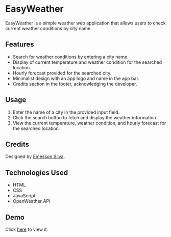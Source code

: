 # EasyWeather

EasyWeather is a simple weather web application that allows users to check current weather conditions by city name.

## Features

- Search for weather conditions by entering a city name.
- Display of current temperature and weather condition for the searched location.
- Hourly forecast provided for the searched city.
- Minimalist design with an app logo and name in the app bar.
- Credits section in the footer, acknowledging the developer.

## Usage

1. Enter the name of a city in the provided input field.
2. Click the search button to fetch and display the weather information.
3. View the current temperature, weather condition, and hourly forecast for the searched location.

## Credits

Designed by [Emesson Silva](https://github.com/emessonSilva/).

## Technologies Used

- HTML
- CSS
- JavaScript
- OpenWeather API

## Demo

Click [here](https://emessonsilva.github.io/EasyWeather/) to view it.



